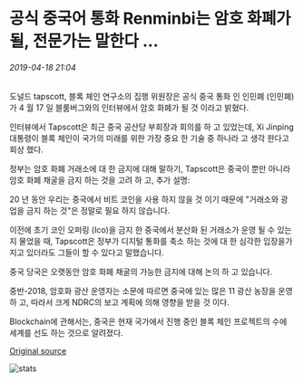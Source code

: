 # 공식 중국어 통화 Renminbi는 암호 화폐가 될, 전문가는 말한다 ...

###### 2019-04-18 21:04

도널드 tapscott, 블록 체인 연구소의 집행 위원장은 공식 중국 통화 인 인민폐 (인민폐)가 4 월 17 일 블룸버그와의 인터뷰에서 암호 화폐가 될 것 이라고 밝혔다.

인터뷰에서 Tapscott은 최근 중국 공산당 부회장과 회의를 하 고 있었는데, Xi Jinping 대통령이 블록 체인이 국가의 미래를 위한 가장 중요 한 기술 중 하나라 고 생각 한다고 회상 했다.

정부는 암호 화폐 거래소에 대 한 금지에 대해 말하기, Tapscott은 중국이 뿐만 아니라 암호 화폐 채굴을 금지 하는 것을 고려 하 고, 추가 설명:

20 년 동안 우리는 중국에서 비트 코인을 사용 하지 않을 것 이기 때문에 "거래소와 광업을 금지 하는 것"은 정말로 필요 하지 않습니다.

이전에 초기 코인 오퍼링 (Ico)을 금지 한 중국에서 분산화 된 거래소가 운영 될 수 있는지 물었을 때, Tapscott은 정부가 디지털 통화를 축소 하는 것에 대 한 심각한 입장을가지고 있더라도 그들이 할 수 있다고 말했습니다.

중국 당국은 오랫동안 암호 화폐 채굴의 가능한 금지에 대해 논의 하 고 있습니다.

중반-2018, 암호화 광산 운영자는 소문에 따르면 중국에 있는 많은 11 광산 농장을 운영 하 고, 따라서 크게 NDRC의 보고 계획에 의해 영향을 받을 것 이다.

Blockchain에 관해서는, 중국은 현재 국가에서 진행 중인 블록 체인 프로젝트의 수에 세계를 선도 하는 것으로 알려졌다.

[Original source](https://cointelegraph.com/news/official-chinese-currency-renminbi-to-become-cryptocurrency-expert-says)

![stats](https://c.statcounter.com/11760860/0/a89fa40b/1/ "stats")